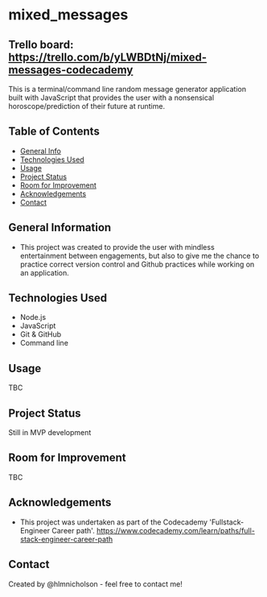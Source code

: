 # mixed_messages

## Trello board: <https://trello.com/b/yLWBDtNj/mixed-messages-codecademy>

This is a terminal/command line random message generator application built with JavaScript that provides the user with a nonsensical horoscope/prediction of their future at runtime.

## Table of Contents

* [General Info](#general-information)
* [Technologies Used](#technologies-used)
* [Usage](#usage)
* [Project Status](#project-status)
* [Room for Improvement](#room-for-improvement)
* [Acknowledgements](#acknowledgements)
* [Contact](#contact)

## General Information

* This project was created to provide the user with mindless entertainment between engagements, but also to give me the chance to practice correct version control and Github practices while working on an application.

## Technologies Used

* Node.js
* JavaScript
* Git & GitHub
* Command line

## Usage

TBC

## Project Status

Still in MVP development

## Room for Improvement

TBC

## Acknowledgements

* This project was undertaken as part of the Codecademy 'Fullstack-Engineer Career path'. <https://www.codecademy.com/learn/paths/full-stack-engineer-career-path>

## Contact

Created by @hlmnicholson - feel free to contact me!
